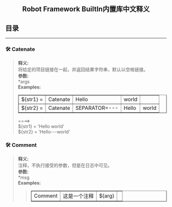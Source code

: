 <h2 align="center">Robot Framework BuiltIn内置库中文释义 </h2>

## 目录  
  
 --- 
###  🛠 Catenate  
> **释义:**   
>  将给定的项目链接在一起，并返回结果字符串，默认以空格链接。   
> **参数:**   
> *args  
> **Examples:**   
> <table border="1">
> <tbody><tr>
> <td>${str1} =</td>
> <td>Catenate</td>
> <td>Hello</td>
> <td>world</td>
> <td></td>
> </tr>
> <tr>
> <td>${str2} =</td>
> <td>Catenate</td>
> <td>SEPARATOR=---</td>
> <td>Hello</td>
> <td>world</td>
> </tr>
> </tbody></table>  
> 
>====>  
> \${str1} = 'Hello world'  
> \${str2} = 'Hello---world'

###  🛠 Comment
> **释义:**   
>  注释，不执行接受的参数，但是在日志中可见。   
> **参数:**   
> *msg  
> **Examples:**  
> > <table border="1">
> <tbody><tr>
> <td>Comment</td>
> <td>这是一个注释</td>
> <td>${arg}</td>
> <td></td>
> </tr>
> </tbody></table>  